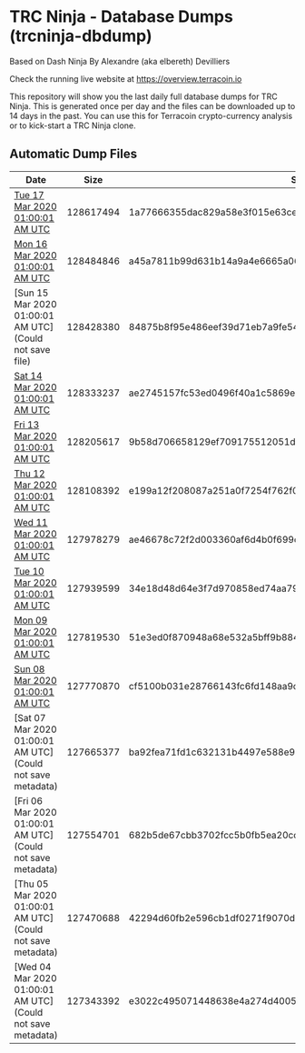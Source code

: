 # TRC Ninja - Database Dumps (trcninja-dbdump)
Based on Dash Ninja By Alexandre (aka elbereth) Devilliers

Check the running live website at https://overview.terracoin.io

This repository will show you the last daily full database dumps for TRC Ninja. This is generated once per day and the files can be downloaded up to 14 days in the past.
You can use this for Terracoin crypto-currency analysis or to kick-start a TRC Ninja clone.


## Automatic Dump Files
| Date | Size | SHA256 |
|--|--|--|
| [Tue 17 Mar 2020 01:00:01 AM UTC]() | 128617494 | 1a77666355dac829a58e3f015e63ce3ba85b1d90c6165be086bc7e06c60ad750 | 
| [Mon 16 Mar 2020 01:00:01 AM UTC]() | 128484846 | a45a7811b99d631b14a9a4e6665a0611fa9a82c80d109bf5619c481020e883d6 | 
| [Sun 15 Mar 2020 01:00:01 AM UTC](Could not save file) | 128428380 | 84875b8f95e486eef39d71eb7a9fe546e49052a1f555238e65afaca0f7d77c86 | 
| [Sat 14 Mar 2020 01:00:01 AM UTC]() | 128333237 | ae2745157fc53ed0496f40a1c5869e2e6b46a0ba61866f55e78c52c004a23b03 | 
| [Fri 13 Mar 2020 01:00:01 AM UTC]() | 128205617 | 9b58d706658129ef709175512051da6cdddd73d0b8b8768b094ff19184ed72e0 | 
| [Thu 12 Mar 2020 01:00:01 AM UTC](https://transfer.sh/6UBEC/trcninja-dbdump-20200312010001.tar.bz2) | 128108392 | e199a12f208087a251a0f7254f762f02f28c8d09e8d62066c2e11f64f087e3f3 | 
| [Wed 11 Mar 2020 01:00:01 AM UTC]() | 127978279 | ae46678c72f2d003360af6d4b0f699c3d29cb9354e7e13036a9c2f1c907b9d6b | 
| [Tue 10 Mar 2020 01:00:01 AM UTC]() | 127939599 | 34e18d48d64e3f7d970858ed74aa79f555b9dbdac2adc9f45ee62db8a1a1990a | 
| [Mon 09 Mar 2020 01:00:01 AM UTC]() | 127819530 | 51e3ed0f870948a68e532a5bff9b884fc65b8fd769bd710542ec4405778775da | 
| [Sun 08 Mar 2020 01:00:01 AM UTC]() | 127770870 | cf5100b031e28766143fc6fd148aa9c6f7d9f11955ca681a1a653d15f9b4085a | 
| [Sat 07 Mar 2020 01:00:01 AM UTC](Could not save metadata) | 127665377 | ba92fea71fd1c632131b4497e588e958cde9570681ff66899c64512e91c0d6b8 | 
| [Fri 06 Mar 2020 01:00:01 AM UTC](Could not save metadata) | 127554701 | 682b5de67cbb3702fcc5b0fb5ea20cc0b6396f40888acaaf67c3d8fc54034501 | 
| [Thu 05 Mar 2020 01:00:01 AM UTC](Could not save metadata) | 127470688 | 42294d60fb2e596cb1df0271f9070dcfe049fddc3af81ba5decb9e100e8d89a9 | 
| [Wed 04 Mar 2020 01:00:01 AM UTC](Could not save metadata) | 127343392 | e3022c495071448638e4a274d400597652a2f25e5df20519bfd6d4d2d884cf49 | 
